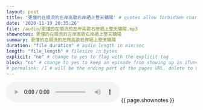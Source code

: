 ```yaml
---
layout: post
title: '更懂的在順流的左岸高歌右岸晒上整天驕陽' # quotes allow forbidden characters like the colon
date: '2020-11-19 20:35:26'
file: /audio/更懂的在順流的左岸高歌右岸晒上整天驕陽.mp3
shownotes: 更懂的在順流的左岸高歌右岸晒上整天驕陽
summary: 更懂的在順流的左岸高歌右岸晒上整天驕陽
duration: "file_duration" # audio length in min:sec
length: "file_length" # filesize in bytes
explicit: "no" # change to yes to flag with the explicit tag
block: "no" # change to yes to keep an episode from showing up in iTunes
# permalink: /1 # will be the ending part of the pages URL, delete to default to the title
---
```


<audio controls>
<source src="{{site.url}}{{site.baseurl}}{{ page.file }}" type="audio/x-mp3">
Your browser does not support the audio element.
</audio>
{{ page.shownotes }}
